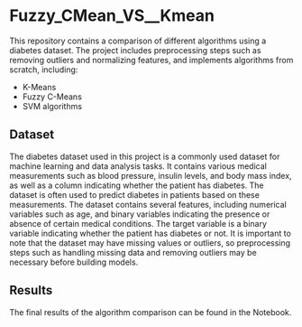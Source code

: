 # Fuzzy_CMean_VS__Kmean

This repository contains a comparison of different algorithms using a diabetes dataset. The project includes preprocessing steps such as removing outliers and normalizing features, and implements algorithms from scratch, including:
- K-Means
- Fuzzy C-Means
- SVM algorithms


## Dataset
The diabetes dataset used in this project is a commonly used dataset for machine learning and data analysis tasks. It contains various medical measurements such as blood pressure, insulin levels, and body mass index, as well as a column indicating whether the patient has diabetes. The dataset is often used to predict diabetes in patients based on these measurements. The dataset contains several features, including numerical variables such as age, and binary variables indicating the presence or absence of certain medical conditions. The target variable is a binary variable indicating whether the patient has diabetes or not. It is important to note that the dataset may have missing values or outliers, so preprocessing steps such as handling missing data and removing outliers may be necessary before building models.

## Results
The final results of the algorithm comparison can be found in the Notebook.

